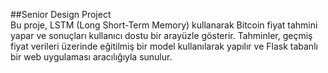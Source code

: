 ##Senior Design Project  
Bu proje, LSTM (Long Short-Term Memory) kullanarak Bitcoin fiyat tahmini yapar ve sonuçları kullanıcı dostu bir arayüzle gösterir. Tahminler, geçmiş fiyat verileri üzerinde eğitilmiş bir model kullanılarak yapılır ve Flask tabanlı bir web uygulaması aracılığıyla sunulur.  
